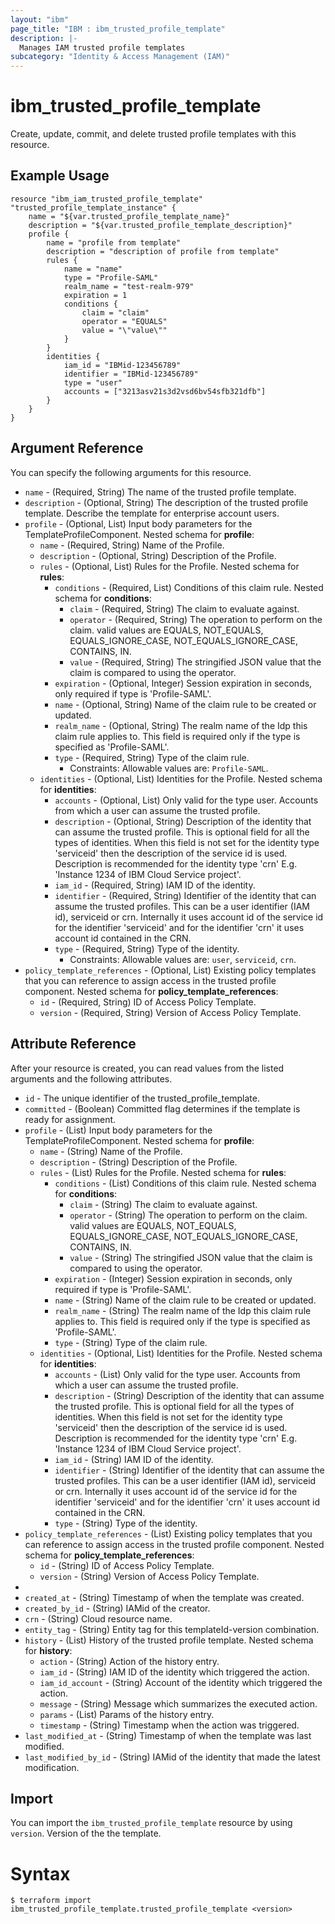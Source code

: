 ```yaml
---
layout: "ibm"
page_title: "IBM : ibm_trusted_profile_template"
description: |-
  Manages IAM trusted profile templates
subcategory: "Identity & Access Management (IAM)"
---
```


# ibm_trusted_profile_template

Create, update, commit, and delete trusted profile templates with this resource.

## Example Usage

```hcl
resource "ibm_iam_trusted_profile_template" "trusted_profile_template_instance" {
	name = "${var.trusted_profile_template_name}"
	description = "${var.trusted_profile_template_description}"
	profile {
		name = "profile from template"
		description = "description of profile from template"
		rules {
			name = "name"
			type = "Profile-SAML"
			realm_name = "test-realm-979"
			expiration = 1
			conditions {
				claim = "claim"
				operator = "EQUALS"
				value = "\"value\""
			}
		}
		identities {
			iam_id = "IBMid-123456789"
			identifier = "IBMid-123456789"
			type = "user"
			accounts = ["3213asv21s3d2vsd6bv54sfb321dfb"]
		}
	}
}
```

## Argument Reference

You can specify the following arguments for this resource.

* `name` - (Required, String) The name of the trusted profile template.
* `description` - (Optional, String) The description of the trusted profile template. Describe the template for enterprise account users.
* `profile` - (Optional, List) Input body parameters for the TemplateProfileComponent.
Nested schema for **profile**:
	* `name` - (Required, String) Name of the Profile.
	* `description` - (Optional, String) Description of the Profile.
	* `rules` - (Optional, List) Rules for the Profile.
	Nested schema for **rules**:
		* `conditions` - (Required, List) Conditions of this claim rule.
		Nested schema for **conditions**:
			* `claim` - (Required, String) The claim to evaluate against.
			* `operator` - (Required, String) The operation to perform on the claim. valid values are EQUALS, NOT_EQUALS, EQUALS_IGNORE_CASE, NOT_EQUALS_IGNORE_CASE, CONTAINS, IN.
			* `value` - (Required, String) The stringified JSON value that the claim is compared to using the operator.
		* `expiration` - (Optional, Integer) Session expiration in seconds, only required if type is 'Profile-SAML'.
		* `name` - (Optional, String) Name of the claim rule to be created or updated.
		* `realm_name` - (Optional, String) The realm name of the Idp this claim rule applies to. This field is required only if the type is specified as 'Profile-SAML'.
		* `type` - (Required, String) Type of the claim rule.
		  * Constraints: Allowable values are: `Profile-SAML`.
	* `identities` - (Optional, List) Identities for the Profile.
	  Nested schema for **identities**:
		* `accounts` - (Optional, List) Only valid for the type user. Accounts from which a user can assume the trusted profile.
		* `description` - (Optional, String) Description of the identity that can assume the trusted profile. This is optional field for all the types of identities. When this field is not set for the identity type 'serviceid' then the description of the service id is used. Description is recommended for the identity type 'crn' E.g. 'Instance 1234 of IBM Cloud Service project'.
		* `iam_id` - (Required, String) IAM ID of the identity.
		* `identifier` - (Required, String) Identifier of the identity that can assume the trusted profiles. This can be a user identifier (IAM id), serviceid or crn. Internally it uses account id of the service id for the identifier 'serviceid' and for the identifier 'crn' it uses account id contained in the CRN.
		* `type` - (Required, String) Type of the identity.
			* Constraints: Allowable values are: `user`, `serviceid`, `crn`.
* `policy_template_references` - (Optional, List) Existing policy templates that you can reference to assign access in the trusted profile component.
  Nested schema for **policy_template_references**:
	* `id` - (Required, String) ID of Access Policy Template.
	* `version` - (Required, String) Version of Access Policy Template.


## Attribute Reference

After your resource is created, you can read values from the listed arguments and the following attributes.

* `id` - The unique identifier of the trusted_profile_template.
* `committed` - (Boolean) Committed flag determines if the template is ready for assignment.
* `profile` - (List) Input body parameters for the TemplateProfileComponent.
  Nested schema for **profile**:
	* `name` - (String) Name of the Profile.
	* `description` - (String) Description of the Profile.
	* `rules` - (List) Rules for the Profile.
	  Nested schema for **rules**:
		* `conditions` - (List) Conditions of this claim rule.
		  Nested schema for **conditions**:
			* `claim` - (String) The claim to evaluate against.
			* `operator` - (String) The operation to perform on the claim. valid values are EQUALS, NOT_EQUALS, EQUALS_IGNORE_CASE, NOT_EQUALS_IGNORE_CASE, CONTAINS, IN.
			* `value` - (String) The stringified JSON value that the claim is compared to using the operator.
		* `expiration` - (Integer) Session expiration in seconds, only required if type is 'Profile-SAML'.
		* `name` - (String) Name of the claim rule to be created or updated.
		* `realm_name` - (String) The realm name of the Idp this claim rule applies to. This field is required only if the type is specified as 'Profile-SAML'.
		* `type` - (String) Type of the claim rule.
	* `identities` - (Optional, List) Identities for the Profile.
	  Nested schema for **identities**:
		* `accounts` - (List) Only valid for the type user. Accounts from which a user can assume the trusted profile.
		* `description` - (String) Description of the identity that can assume the trusted profile. This is optional field for all the types of identities. When this field is not set for the identity type 'serviceid' then the description of the service id is used. Description is recommended for the identity type 'crn' E.g. 'Instance 1234 of IBM Cloud Service project'.
		* `iam_id` - (String) IAM ID of the identity.
		* `identifier` - (String) Identifier of the identity that can assume the trusted profiles. This can be a user identifier (IAM id), serviceid or crn. Internally it uses account id of the service id for the identifier 'serviceid' and for the identifier 'crn' it uses account id contained in the CRN.
		* `type` - (String) Type of the identity.
* `policy_template_references` - (List) Existing policy templates that you can reference to assign access in the trusted profile component.
  Nested schema for **policy_template_references**:
	* `id` - (String) ID of Access Policy Template.
	* `version` - (String) Version of Access Policy Template.
* 
* `created_at` - (String) Timestamp of when the template was created.
* `created_by_id` - (String) IAMid of the creator.
* `crn` - (String) Cloud resource name.
* `entity_tag` - (String) Entity tag for this templateId-version combination.
* `history` - (List) History of the trusted profile template.
Nested schema for **history**:
	* `action` - (String) Action of the history entry.
	* `iam_id` - (String) IAM ID of the identity which triggered the action.
	* `iam_id_account` - (String) Account of the identity which triggered the action.
	* `message` - (String) Message which summarizes the executed action.
	* `params` - (List) Params of the history entry.
	* `timestamp` - (String) Timestamp when the action was triggered.
* `last_modified_at` - (String) Timestamp of when the template was last modified.
* `last_modified_by_id` - (String) IAMid of the identity that made the latest modification.


## Import

You can import the `ibm_trusted_profile_template` resource by using `version`. Version of the the template.

# Syntax
```
$ terraform import ibm_trusted_profile_template.trusted_profile_template <version>
```
